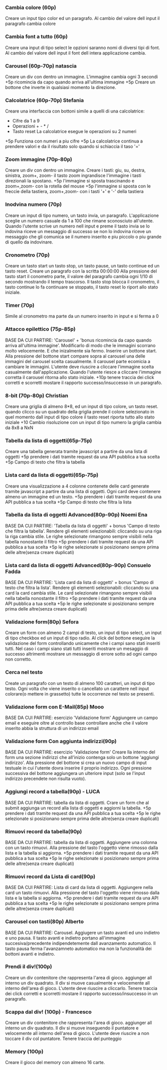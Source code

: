 

### Cambia colore (60p)
Creare un input tipo color ed un paragrafo. 
Al cambio del valore dell input il paragrafo cambia colore


### Cambia font a tutto (60p)
Creare una input di tipo select le opzioni saranno nomi di diversi tipi di font.
Al cambio del valore dell input il font dell intera applicazione cambia.


### Carousel (60p-70p) natascia
Creare un div con dentro un immagine. 
L'immagine cambia ogni 3 secondi
+5p ricomincia da capo quando arriva all'ultima immagine
+5p Creare un bottone che inverte in qualsiasi momento la direzione.


### Calcolatrice (60p-70p) Stefania
Creare una interfaccia con bottoni simile a quelli di una calcolatrice:
- Cifre da 1 a 9
- Operazioni + - * /
- Tasto reset
La calcolatrice esegue le operazioni su 2 numeri

+5p Funziona con numeri a piu cifre
+5p La calcolatrice continua a prendere valori e da il risultato solo quando si schiaccia il taso '='


### Zoom immagine (70p-80p)
Creare un div con dentro un immagine. Creare i tasti: giu, su, destra, sinistra, zoom+, zoom-
il tasto zoom ingrandisce l'immagine i tasti direzionali la spostano.
+5p l'immagine si sposta trascinando e zoom+,zoom- con la rotella del mouse
+5p l'immagine si sposta con le freccie della tastiera, zoom+,zoom- con i tasti '+' e '-' della tastiera


### Inodvina numero (70p)
Creare un input di tipo numero, un tasto invia, un paragrafo.
L'applicazione sceglie un numero casuale da 1 a 100 che rimane sconosciuto all'utente.
Quando l'utente scrive un numero nell input e preme il tasto invia se lo indovina riceve un messaggio di 
successo se non lo indovina riceve un messaggio che gli comunica se il numero inserito e piu piccolo o
piu grande di quello da indovinare.


### Cronometro (70p)
Creare un tasto start un tasto stop, un tasto pause, un tasto continue ed un tasto reset.
Creare un paragrafo con la scritta 00:00:00
Alla pressione del tasto start il conometro parte, il valore del paragrafo cambia ogni 1/10 di secondo mostrando il tempo trascorso.
Il tasto stop blocca il cronometro, il tasto continue lo fa continuare se stoppato, il tasto reset lo riport allo stato iniziale.


### Timer (70p) 
Simile al cronometro ma parte da un numero inserito in input e si ferma a 0


### Attacco epilettico (75p-85p)
BASE DA CUI PARTIRE: 'Carousel' + 'bonus ricomincia da capo quando arriva all'ultima immagine'. 
Modificarlo di modo che le immagini scorrano molto velocemente. 
E che inizalmente sia fermo.
Inserire un bottone start.
Alla pressione del bottone start compare sopra al carousel una delle immagini del carousel scelta casualmente. 
Il carousel parte ecomicia a cambiare le immagini.
L'utente deve riuscire a cliccare l'immagine scelta casualmente dall'applicazione.
Quando l'utente riesce a cliccare l'immagine corretta il carousel ritorna allo stato iniziale.
+10p tenere traccia dei click corretti e scorretti mostare il rapporto successo/insuccesso in un paragrafo.


### 8-bit (70p-80p) Christian
Creare una griglia di almeno 8*8, ed un input di tipo colore, un tasto reset.
quando clicco su un quadrato della griglia prende il colore selezionato in quel momento dall input di tipo colore
il tasto reset riporta tutto allo stato iniziale
+10 Cambio risoluzione con un input di tipo numero la griglia cambia da 8x8 a NxN


### Tabella da lista di oggetti(65p-75p)
Creare una tabella generata tramite javascript a partire da una lista di oggetti
+5p prendere i dati tramite request da una API pubblica a tua scelta
+5p Campo di testo che filtra la tabella


### Lista card da lista di oggetti(65p-75p)
Creare una visualizzazione a 4 colonne contenete delle card generate tramite javascript a partire da una lista di oggetti.
Ogni card deve contenere almeno un immagine ed un testo.
+5p prendere i dati tramite request da una API pubblica a tua scelta
+5p Campo di testo che filtra la lista
 
 
 
### Tabella da lista di oggetti Advanced(80p-90p) Noemi Ena
BASE DA CUI PARTIRE: 'Tabella da lista di oggetti' + bonus 'Campo di testo che filtra la tabella'.
Rendere gli elementi selezionabili: cliccando su una riga la riga cambia stile.
Le righe selezionate rimangono sempre visibili nella tabella nonostante il filtro
+5p prendere i dati tramite request da una API pubblica a tua scelta
+5p le righe selezionate si posizionano sempre prima delle altre(senza creare duplicati)


### Lista card da lista di oggetti Advanced(80p-90p) Consuelo Fadda
BASE DA CUI PARTIRE: 'Lista card da lista di oggetti' + bonus 'Campo di testo che filtra la lista'.
Rendere gli elementi selezionabili: cliccando su una card la card cambia stile.
Le card selezionate rimangono sempre visibili nella tabella nonostante il filtro
+5p prendere i dati tramite request da una API pubblica a tua scelta
+5p le righe selezionate si posizionano sempre prima delle altre(senza creare duplicati)


### Validazione form(80p) Sefora
Creare un form con almeno 2 campi di testo, un input di tipo select, un input di tipo checkbox ed un input di tipo radio.
Al click del bottone eseguire la validazione del form controllando unicamente che i campi sano stati inseriti tutti.
Nel caso i campi siano stati tutti inseriti mostrare un mesaggio di successo altrimenti mostrare un messaggio di errore sotto ad ogni campo non corretto.


### Cerca nel testo
Create un paragrafo con un testo di almeno 100 caratteri, un input di tipo testo.
Ogni volta che viene inserito o cancellato un carattere nell input colorare(o mettere in grassetto) tutte le occorrenze nel testo se presenti.


### Validazione form con E-Mail(85p) Mooo
BASE DA CUI PARTIRE: esercizio 'Validazione form'
Aggiungere un campo email e eseguire oltre al controllo base controllare anche che il valore inserito abbia la struttura di un indirizzo email


### Validazione form Con aggiunta indirizzi(90p)
BASE DA CUI PARTIRE: esercizio 'Validazione form'
Creare lla interno del form una sezione indirizzi che all'inizio contenga solo un bottone 'aggiungi indirizzo'. 
Alla pressione del bottone si crea un nuovo campo di input testuale in cui l'utente dovra inserire il proprio indirizzo.
Ogni pressione successiva del bottone aggiungera un ulteriore input (solo se l'input indirizzo precendete non risulta vuoto).


### Aggiungi record a tabella(90p) - LUCA
BASE DA CUI PARTIRE: tabella da lista di oggetti.
Crare un form che al submit aggiunga un record alla lista di oggetti e aggiorni la tabella.
+5p prendere i dati tramite request da una API pubblica a tua scelta
+5p le righe selezionate si posizionano sempre prima delle altre(senza creare duplicati)

### Rimuovi record da tabella(90p)
BASE DA CUI PARTIRE: tabella da lista di oggetti.
Aggiungere una colonna con un tasto rimuovi. Alla pressione del tasto l'oggetto viene rimosso dalla lista e la tabella si aggiorna.
+5p prendere i dati tramite request da una API pubblica a tua scelta
+5p le righe selezionate si posizionano sempre prima delle altre(senza creare duplicati)

### Rimuovi record da Lista di card(90p)
BASE DA CUI PARTIRE: Lista di card da lista di oggetti.
Aggiungere nella card un tasto rimuovi. Alla pressione del tasto l'oggetto viene rimosso dalla lista e la tabella si aggiorna.
+5p prendere i dati tramite request da una API pubblica a tua scelta
+5p le righe selezionate si posizionano sempre prima delle altre(senza creare duplicati)


### Carousel con tasti(80p) Alberto
BASE DA CUI PARTIRE: Carousel.
Aggiugere un tasto avanti ed uno indietro e uno pausa. Il tasto avanti e indietro portano all'immagine succesiva/precedente indipendetemente dall avanzamento automatico.
Il tasto pausa ferma l'avanzamneto automatico ma non la funzionalità dei bottoni avanti e indietro.


### Prendi il div!(100p)
Creare un div contenitore che rappresenta l'area di gioco. aggiunger all interno un div quadrato.
Il div si muove casualmente e velocemente all interno dell'area di gioco. 
L'utente deve riuscire a cliccarlo.
Tenere traccia dei click corretti e scorretti mostare il rapporto successo/insuccesso in un paragrafo.

### Scappa dal div! (100p) - Francesco
Creare un div contenitore che rappresenta l'area di gioco. aggiunger all interno un div quadrato.
Il div si muove inseguendo il puntatore e velocemente all interno dell'area di gioco. 
L'utente deve riuscire a non toccare il div col puntatore.
Tenere traccia del punteggio



### Memory (100p)
Creare il gioco del memory con almeno 16 carte.
